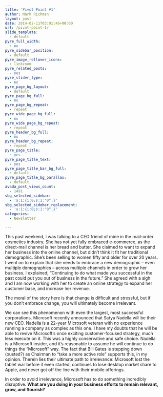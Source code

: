 ```yaml
---
title: 'Pivot Point #1'
author: Mark Richman
layout: post
date: 2014-02-11T03:01:46+00:00
url: /pivot-point-1/
slide_template:
  - default
pyre_full_width:
  - no
pyre_sidebar_position:
  - default
pyre_image_rollover_icons:
  - linkzoom
pyre_related_posts:
  - yes
pyre_slider_type:
  - no
pyre_page_bg_layout:
  - default
pyre_page_bg_full:
  - no
pyre_page_bg_repeat:
  - repeat
pyre_wide_page_bg_full:
  - no
pyre_wide_page_bg_repeat:
  - repeat
pyre_header_bg_full:
  - no
pyre_header_bg_repeat:
  - repeat
pyre_page_title:
  - yes
pyre_page_title_text:
  - yes
pyre_page_title_bar_bg_full:
  - default
pyre_page_title_bg_parallax:
  - default
avada_post_views_count:
  - 1491
sbg_selected_sidebar:
  - 'a:1:{i:0;s:1:"0";}'
sbg_selected_sidebar_replacement:
  - 'a:1:{i:0;s:1:"0";}'
categories:
  - Newsletter

---
```

This past weekend, I was talking to a CEO friend of mine in the mail-order cosmetics industry. She has not yet fully embraced e-commerce, as the direct-mail channel is her bread and butter. She claimed to want to expand her business into the online channel, but didn&#8217;t think it fit her traditional demographic. She&#8217;s been selling to women fifty and older for over 20 years. I went on to explain that she needs to embrace a new demographic &#8211; even multiple demographics &#8211; across multiple channels in order to grow her business. I explained, &#8220;Continuing to do what made you successful in the past could put you out of business in the future.&#8221; She agreed with a sigh and I am now working with her to create an online strategy to expand her customer base, and increase her revenue.

The moral of the story here is that change is difficult and stressful, but if you don&#8217;t embrace change, you will ultimately become irrelevant.

We can see this phenomenon with even the largest, most successful corporations. Microsoft recently announced that Satya Nadella will be their new CEO. Nadella is a 22-year Microsoft veteran with no experience running a company as complex as this one. I have my doubts that he will be able to revive Microsoft&#8217;s once exciting customer-focused strategy, much less execute on it. This was a highly conservative and safe choice. Nadella is a Microsoft insider, and it&#8217;s reasonable to assume he will continue to do things the &#8220;Microsoft&#8221; way. The fact that Bill Gates is stepping down (ousted?) as Chairman to &#8220;take a more active role&#8221; supports this, in my opinion. Therein lies their ultimate path to irrelevance: Microsoft lost the tablet war before it even started, continues to lose desktop market share to Apple, and never got off the line with their mobile offerings.

In order to avoid irrelevance, Microsoft has to do something incredibly disruptive. **What are you doing in your business efforts to remain relevant, grow, and flourish?**